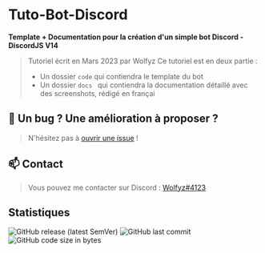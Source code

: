 # Tuto-Bot-Discord
**Template + Documentation pour la création d'un simple bot Discord - DiscordJS V14**



> Tutoriel écrit en Mars 2023 par Wolfyz
> Ce tutoriel est en deux partie : 
> - Un dossier `code` qui contiendra le template du bot 
> - Un dossier `docs ` qui contiendra la documentation détaillé avec des screenshots, rédigé en françai

## 🐞	**Un bug ? Une amélioration à proposer ?** 

> N'hésitez pas à [ouvrir une issue](https://github.com/WolfyzDev/Tuto-Bot-Discord/issues/new) !

## 📫 Contact

> Vous pouvez me contacter sur Discord : [Wolfyz#4123](https://discord.com/users/787328494853029958)

## Statistiques 


![GitHub release (latest SemVer)](https://img.shields.io/github/v/release/WolfyzDev/Tuto-Bot-Discord?style=for-the-badge)
![GitHub last commit](https://img.shields.io/github/last-commit/WolfyzDev/Tuto-Bot-Discord?label=Dernier%20Commit&style=for-the-badge)
![GitHub code size in bytes](https://img.shields.io/github/languages/code-size/WolfyzDev/Tuto-Bot-Discord?label=Taille&style=for-the-badge)